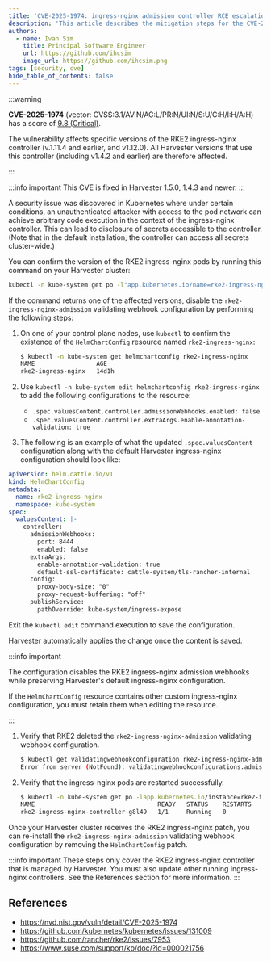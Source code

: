 ```yaml
---
title: 'CVE-2025-1974: ingress-nginx admission controller RCE escalation'
description: 'This article describes the mitigation steps for the CVE-2025-1974 vulnerability in Harvester.'
authors:
  - name: Ivan Sim
    title: Principal Software Engineer
    url: https://github.com/ihcsim
    image_url: https://github.com/ihcsim.png
tags: [security, cve]
hide_table_of_contents: false
---
```


:::warning

**CVE-2025-1974** (vector: CVSS:3.1/AV:N/AC:L/PR:N/UI:N/S:U/C:H/I:H/A:H) has a score of [9.8 (Critical)](https://www.first.org/cvss/calculator/3-1#CVSS:3.1/AV:N/AC:L/PR:N/UI:N/S:U/C:H/I:H/A:H).

The vulnerability affects specific versions of the RKE2 ingress-nginx controller (v.1.11.4 and earlier, and v1.12.0). All Harvester versions that use this controller (including v1.4.2 and earlier) are therefore affected.

:::

:::info important
This CVE is fixed in Harvester 1.5.0, 1.4.3 and newer.
:::

A security issue was discovered in Kubernetes where under certain conditions, an unauthenticated attacker with access to the pod network can achieve arbitrary code execution in the context of the ingress-nginx controller. This can lead to disclosure of secrets accessible to the controller. (Note that in the default installation, the controller can access all secrets cluster-wide.)

You can confirm the version of the RKE2 ingress-nginx pods by running this command on your Harvester cluster:

```sh
kubectl -n kube-system get po -l"app.kubernetes.io/name=rke2-ingress-nginx" -ojsonpath='{.items[].spec.containers[].image}'
```

If the command returns one of the affected versions, disable the `rke2-ingress-nginx-admission` validating webhook configuration by performing the following steps:

1. On one of your control plane nodes, use `kubectl` to confirm the existence of the `HelmChartConfig` resource named `rke2-ingress-nginx`:

   ```sh
   $ kubectl -n kube-system get helmchartconfig rke2-ingress-nginx
   NAME                 AGE
   rke2-ingress-nginx   14d1h
   ```

1. Use `kubectl -n kube-system edit helmchartconfig rke2-ingress-nginx` to add the following configurations to the resource:

    * `.spec.valuesContent.controller.admissionWebhooks.enabled: false`
    * `.spec.valuesContent.controller.extraArgs.enable-annotation-validation: true`

1. The following is an example of what the updated `.spec.valuesContent` configuration along with the default Harvester ingress-nginx configuration should look like:

  ```yaml
  apiVersion: helm.cattle.io/v1
  kind: HelmChartConfig
  metadata:
    name: rke2-ingress-nginx
    namespace: kube-system
  spec:
    valuesContent: |-
      controller:
        admissionWebhooks:
          port: 8444
          enabled: false
        extraArgs:
          enable-annotation-validation: true
          default-ssl-certificate: cattle-system/tls-rancher-internal
        config:
          proxy-body-size: "0"
          proxy-request-buffering: "off"
        publishService:
          pathOverride: kube-system/ingress-expose
  ```

   Exit the `kubectl edit` command execution to save the configuration. 

   Harvester automatically applies the change once the content is saved.

 :::info important

   The configuration disables the RKE2 ingress-nginx admission webhooks while preserving Harvester's default ingress-nginx configuration.

   If the `HelmChartConfig` resource contains other custom ingress-nginx configuration, you must retain them when editing the resource.

 :::

1. Verify that RKE2 deleted the `rke2-ingress-nginx-admission` validating webhook configuration.

   ```sh
   $ kubectl get validatingwebhookconfiguration rke2-ingress-nginx-admission
   Error from server (NotFound): validatingwebhookconfigurations.admissionregistration.k8s.io "rke2-ingress-nginx-admission" not found
   ```

1. Verify that the ingress-nginx pods are restarted successfully.

   ```sh
   $ kubectl -n kube-system get po -lapp.kubernetes.io/instance=rke2-ingress-nginx
   NAME                                  READY   STATUS    RESTARTS   AGE
   rke2-ingress-nginx-controller-g8l49   1/1     Running   0          5s
   ```

Once your Harvester cluster receives the RKE2 ingress-nginx patch, you can re-install the `rke2-ingress-nginx-admission` validating webhook configuration by removing the `HelmChartConfig` patch.

:::info important
These steps only cover the RKE2 ingress-nginx controller that is managed by Harvester. You must also update other running ingress-nginx controllers. See the References section for more information.
:::

## References

- https://nvd.nist.gov/vuln/detail/CVE-2025-1974
- https://github.com/kubernetes/kubernetes/issues/131009
- https://github.com/rancher/rke2/issues/7953
- https://www.suse.com/support/kb/doc/?id=000021756
